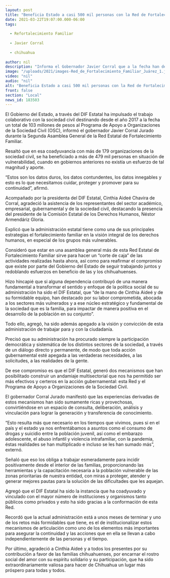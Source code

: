 ```yaml
---
layout: post
title: "Beneficia Estado a casi 500 mil personas con la Red de Fortalecimiento Familiar"
date: 2021-03-22T19:07:00.000-06:00
tags:
  
  - Refortalecimiento Familiar
  
  - Javier Corral
  
  - chihuahua
  
author: nil
description: "Informa el Gobernador Javier Corral que a la fecha han destinado 103 mdp al Programa de Apoyo a Organizaciones de la Sociedad Civil y se trabaja en la institucionalización de estos programas que deben ser permanentes  "
image: "/uploads/2021/images-Red_de_Fortalecimiento_Familiar_Juárez_1.jpeg"
video: "nil"
audio: "nil"
alt: "Beneficia Estado a casi 500 mil personas con la Red de Fortalecimiento Familiar"
front: false
section: "Local"
news_id: 183503
---
```


El Gobierno del Estado, a través del DIF Estatal ha impulsado el trabajo colaborativo con la sociedad civil destinando desde el año 2017 a la fecha un total de 103 millones de pesos al Programa de Apoyo a Organizaciones de la Sociedad Civil (OSC), informó el gobernador Javier Corral Jurado durante la Segunda Asamblea General de la Red Estatal de Fortalecimiento Familiar.

Resaltó que en esa coadyuvancia con más de 179 organizaciones de la sociedad civil, se ha beneficiado a más de 479 mil personas en situación de vulnerabilidad, cuando en gobiernos anteriores no existía un esfuerzo de tal magnitud y aporte.

“Estos son los datos duros, los datos contundentes, los datos innegables y esto es lo que necesitamos cuidar, proteger y promover para su continuidad”, afirmó.

Acompañado por la presidenta del DIF Estatal, Cinthia Aideé Chavira de Corral, agradeció la asistencia de los representantes del sector académico, empresarial, gubernamental y de la sociedad civil, destacando la presencia del presidente de la Comisión Estatal de los Derechos Humanos, Néstor Armendáriz Gloria.

Explicó que la administración estatal tiene como una de sus principales estrategias el fortalecimiento familiar en la visión integral de los derechos humanos, en especial de los grupos más vulnerables.

Consideró que estar en una asamblea general más de esta Red Estatal de Fortalecimiento Familiar sirve para hacer un “corte de caja” de las actividades realizadas hasta ahora, así como para reafirmar el compromiso que existe por parte del Gobierno del Estado de seguir trabajando juntos y redoblando esfuerzos en beneficio de las y los chihuahuenses.

Hizo hincapié que si alguna dependencia contribuyó de una manera fundamental a transformar el sentido y enfoque de la política social de su administración ha sido el DIF Estatal, que “de la mano de Cinthia Aideé y de su formidable equipo, han destacado por su labor comprometida, abocada a los sectores más vulnerados y a ese núcleo estratégico y fundamental de la sociedad que es la familia, para impactar de manera positiva en el desarrollo de la población en su conjunto”.

Todo ello, agregó, ha sido además apegado a la visión y convicción de esta administración de trabajar para y con la ciudadanía.

Precisó que su administración ha procurado siempre la participación democrática y sistemática de los distintos sectores de la sociedad, a través de un diálogo directo y permanente, de modo que toda acción gubernamental esté apegada a las verdaderas necesidades, a las solicitudes, a las realidades de la gente.

De ese compromiso es que el DIF Estatal, generó dos mecanismos que han posibilitado construir un andamiaje multisectorial que nos ha permitido ser más efectivos y certeros en la acción gubernamental: esta Red y el Programa de Apoyo a Organizaciones de la Sociedad Civil.

El gobernador Corral Jurado manifestó que las experiencias derivadas de estos mecanismos han sido sumamente ricas y provechosas, convirtiéndose en un espacio de consulta, deliberación, análisis y vinculación para lograr la generación y transferencia de conocimiento.

“Esto resulta más que necesario en los tiempos que vivimos, pues si en el país y el estado ya nos enfrentábamos a asuntos como el consumo de drogas y suicidio entre la población juvenil, así como el embarazo adolescente, el abuso infantil y violencia intrafamiliar, con la pandemia, éstas realidades se han multiplicado e incluso se les han sumado más”, externó.

Señaló que eso los obliga a trabajar esmeradamente para incidir positivamente desde el interior de las familias, proporcionando las herramientas y la capacitación necesaria a la población vulnerable de las zonas prioritarias de nuestra entidad, con miras a proteger, atender y generar mejores pautas para la solución de las dificultades que les aquejan.

Agregó que el DIF Estatal ha sido la instancia que ha coadyuvado y vinculado con el mayor número de instituciones y organismos tanto públicos como privados y esto ha sido gracias a la conformación de esta Red.

Recordó que la actual administración está a unos meses de terminar y uno de los retos más formidables que tiene, es el de institucionalizar estos mecanismos de articulación como uno de los elementos más importantes para asegurar la continuidad y las acciones que en ella se llevan a cabo independientemente de las personas y el tiempo.

Por último, agradeció a Cinthia Aideé y a todos los presentes por su contribución a favor de las familias chihuahuenses, por encarnar el rostro social del amor con su espíritu solidario y su participación, que ha sido extraordinariamente valiosa para hacer de Chihuahua un lugar más próspero para todas y todos.